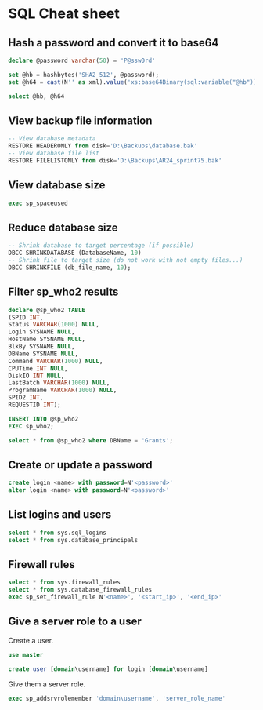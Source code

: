 # SQL Cheat sheet

## Hash a password and convert it to base64

```sql
declare @password varchar(50) = 'P@ssw0rd'

set @hb = hashbytes('SHA2_512', @password);
set @h64 = cast(N'' as xml).value('xs:base64Binary(sql:variable("@hb"))', 'varchar(128)');

select @hb, @h64
```

## View backup file information

```sql
-- View database metadata
RESTORE HEADERONLY from disk='D:\Backups\database.bak'
-- View database file list
RESTORE FILELISTONLY from disk='D:\Backups\AR24_sprint75.bak'
```

## View database size

```sql
exec sp_spaceused
```

## Reduce database size

```sql
-- Shrink database to target percentage (if possible)
DBCC SHRINKDATABASE (DatabaseName, 10)
-- Shrink file to target size (do not work with not empty files...)
DBCC SHRINKFILE (db_file_name, 10);
```
## Filter sp_who2 results

```sql
declare @sp_who2 TABLE
(SPID INT, 
Status VARCHAR(1000) NULL, 
Login SYSNAME NULL, 
HostName SYSNAME NULL, 
BlkBy SYSNAME NULL, 
DBName SYSNAME NULL, 
Command VARCHAR(1000) NULL, 
CPUTime INT NULL, 
DiskIO INT NULL, 
LastBatch VARCHAR(1000) NULL, 
ProgramName VARCHAR(1000) NULL, 
SPID2 INT,
REQUESTID INT);

INSERT INTO @sp_who2
EXEC sp_who2;

select * from @sp_who2 where DBName = 'Grants';
```

## Create or update a password

```sql
create login <name> with password=N'<password>'
alter login <name> with password=N'<password>'
```

## List logins and users

```sql
select * from sys.sql_logins
select * from sys.database_principals
```

## Firewall rules

```sql
select * from sys.firewall_rules
select * from sys.database_firewall_rules
exec sp_set_firewall_rule N'<name>', '<start_ip>', '<end_ip>'
```

## Give a server role to a user

Create a user.
```sql
use master

create user [domain\username] for login [domain\username]
```

Give them a server role.
```sql
exec sp_addsrvrolemember 'domain\username', 'server_role_name'
```

